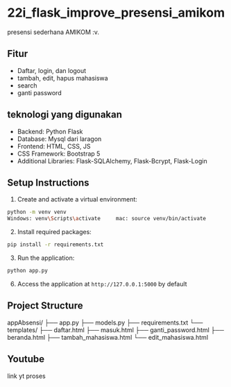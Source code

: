 # 22i_flask_improve_presensi_amikom

presensi sederhana AMIKOM :v.

## Fitur
- Daftar, login, dan logout
- tambah, edit, hapus mahasiswa
- search
- ganti password

## teknologi yang digunakan
- Backend: Python Flask
- Database: Mysql dari laragon
- Frontend: HTML, CSS, JS
- CSS Framework: Bootstrap 5
- Additional Libraries: Flask-SQLAlchemy, Flask-Bcrypt, Flask-Login

## Setup Instructions

1. Create and activate a virtual environment:
```bash
python -m venv venv
Windows: venv\Scripts\activate     mac: source venv/bin/activate
```

2. Install required packages:
```bash
pip install -r requirements.txt
```

3. Run the application:
```bash
python app.py
```

6. Access the application at `http://127.0.0.1:5000` by default

## Project Structure
appAbsensi/
├── app.py
├── models.py
├── requirements.txt
└── templates/
    ├── daftar.html
    ├── masuk.html
    ├── ganti_password.html
    ├── beranda.html
    ├── tambah_mahasiswa.html
    └── edit_mahasiswa.html


## Youtube
link yt proses
